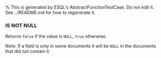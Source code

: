 % This is generated by ESQL's AbstractFunctionTestCase. Do not edit it. See ../README.md for how to regenerate it.

### IS NOT NULL
Returns `false` if the value is `NULL`, `true` otherwise.

Note: If a field is only in some documents it will be `NULL` in the documents that did not contain it.
